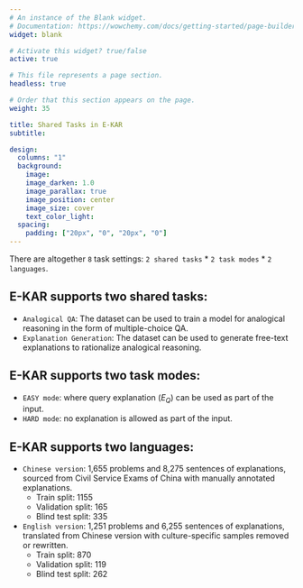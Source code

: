 ```yaml
---
# An instance of the Blank widget.
# Documentation: https://wowchemy.com/docs/getting-started/page-builder/
widget: blank

# Activate this widget? true/false
active: true

# This file represents a page section.
headless: true

# Order that this section appears on the page.
weight: 35

title: Shared Tasks in E-KAR
subtitle:

design:
  columns: "1"
  background:
    image: 
    image_darken: 1.0
    image_parallax: true
    image_position: center
    image_size: cover
    text_color_light: 
  spacing:
    padding: ["20px", "0", "20px", "0"]
---
```






There are altogether `8` task settings: `2 shared tasks` * `2 task modes` * `2 languages`.

## E-KAR supports two shared tasks: 
- `Analogical QA`: The dataset can be used to train a model for analogical reasoning in the form of multiple-choice QA.
- `Explanation Generation`: The dataset can be used to generate free-text explanations to rationalize analogical reasoning.

## E-KAR supports two task modes: 
- `EASY mode`: where query explanation ($E_Q$) can be used as part of the input.
- `HARD mode`: no explanation is allowed as part of the input.

## E-KAR supports two languages:
- `Chinese version`: 1,655 problems and 8,275 sentences of explanations, sourced from Civil Service Exams of China with manually annotated explanations.
  - Train split: 1155
  - Validation split: 165
  - Blind test split: 335
- `English version`: 1,251 problems and 6,255 sentences of explanations, translated from Chinese version with culture-specific samples removed or rewritten.
  - Train split: 870
  - Validation split: 119
  - Blind test split: 262

